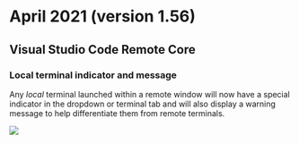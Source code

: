 # April 2021 (version 1.56)

## Visual Studio Code Remote Core

### Local terminal indicator and message

Any _local_ terminal launched within a remote window will now have a special indicator in the dropdown or terminal tab and will also display a warning message to help differentiate them from remote terminals.

![](images/1_56/local_terminals.png)
